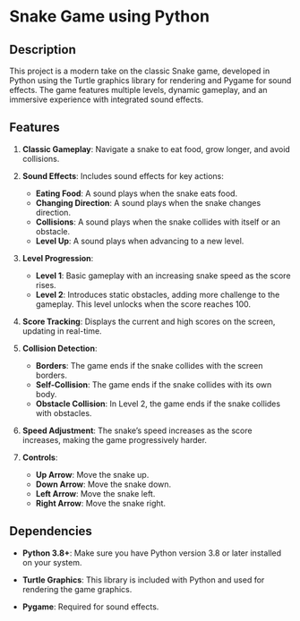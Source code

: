 # Snake Game using Python

## Description

This project is a modern take on the classic Snake game, developed in Python using the Turtle graphics library for rendering and Pygame for sound effects. The game features multiple levels, dynamic gameplay, and an immersive experience with integrated sound effects.

## Features

1. **Classic Gameplay**: Navigate a snake to eat food, grow longer, and avoid collisions.

2. **Sound Effects**: Includes sound effects for key actions:
   - **Eating Food**: A sound plays when the snake eats food.
   - **Changing Direction**: A sound plays when the snake changes direction.
   - **Collisions**: A sound plays when the snake collides with itself or an obstacle.
   - **Level Up**: A sound plays when advancing to a new level.

3. **Level Progression**:
   - **Level 1**: Basic gameplay with an increasing snake speed as the score rises.
   - **Level 2**: Introduces static obstacles, adding more challenge to the gameplay. This level unlocks when the score reaches 100.

4. **Score Tracking**: Displays the current and high scores on the screen, updating in real-time.

5. **Collision Detection**:
   - **Borders**: The game ends if the snake collides with the screen borders.
   - **Self-Collision**: The game ends if the snake collides with its own body.
   - **Obstacle Collision**: In Level 2, the game ends if the snake collides with obstacles.

6. **Speed Adjustment**: The snake’s speed increases as the score increases, making the game progressively harder.

7. **Controls**:
   - **Up Arrow**: Move the snake up.
   - **Down Arrow**: Move the snake down.
   - **Left Arrow**: Move the snake left.
   - **Right Arrow**: Move the snake right.

## Dependencies

- **Python 3.8+**: Make sure you have Python version 3.8 or later installed on your system.

- **Turtle Graphics**: This library is included with Python and used for rendering the game graphics.

- **Pygame**: Required for sound effects. 
